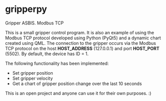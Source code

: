 # gripperpy
Gripper ASBIS. Modbus TCP

This is a small gripper control program. It is also an example of using the Modbus TCP protocol developed using Python (PyQt5) and a dynamic chart created using QML.
The connection to the gripper occurs via the Modbus TCP protocol on the host **HOST_ADDRESS** (127.0.0.1) and port **HOST_PORT** (5502). By default, the device has ID = 1.

The following functionality has been implemented:

- Set gripper position
- Set gripper velocity
- Get a chart of gripper position change over the last 10 seconds

This is an open project and anyone can use it for their own purposes. :)
